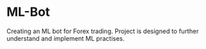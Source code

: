 # ML-Bot
Creating an ML bot for Forex trading. Project is designed to further understand and implement ML practises. 
